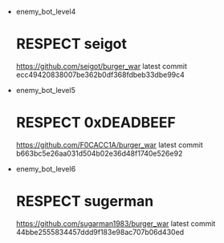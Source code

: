 - enemy_bot_level4
  # RESPECT seigot
  https://github.com/seigot/burger_war
  latest commit ecc49420838007be362b0df368fdbeb33dbe99c4

- enemy_bot_level5
  # RESPECT 0xDEADBEEF
  https://github.com/F0CACC1A/burger_war
  latest commit b663bc5e26aa031d504b02e36d48f1740e526e92

- enemy_bot_level6
  # RESPECT sugerman
  https://github.com/sugarman1983/burger_war
  latest commit 44bbe2555834457ddd9f183e98ac707b06d430ed

